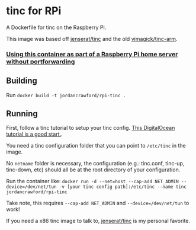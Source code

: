 # tinc for RPi
A Dockerfile for tinc on the Raspberry Pi.

This image was based off [jenserat/tinc](https://hub.docker.com/r/jenserat/tinc/) and the old [vimagick/tinc-arm](https://github.com/vimagick/dockerfiles/blob/4953ba1837b55c7e173e1c95100eff6250b7d1b1/tinc/Dockerfile).

### [Using this container as part of a Raspberry Pi home server without portforwarding](https://jordancrawford.kiwi/home-server-without-portforward/)

## Building
Run ``docker build -t jordancrawford/rpi-tinc .``

## Running
First, follow a tinc tutorial to setup your tinc config. [This DigitalOcean tutorial is a good start.](https://www.digitalocean.com/community/tutorials/how-to-install-tinc-and-set-up-a-basic-vpn-on-ubuntu-14-04).

You need a tinc configuration folder that you can point to ``/etc/tinc`` in the image.

No ``netname`` folder is necessary, the configuration (e.g.: tinc.conf, tinc-up, tinc-down, etc) should all be at the root directory of your configuration.

Run the container like:
``docker run -d --net=host --cap-add NET_ADMIN --device=/dev/net/tun -v [your tinc config path]:/etc/tinc --name tinc jordancrawford/rpi-tinc``

Take note, this requires ``--cap-add NET_ADMIN`` and ``--device=/dev/net/tun`` to work!

If you need a x86 tinc image to talk to, [jenserat/tinc](https://hub.docker.com/r/jenserat/tinc/) is my personal favorite.
